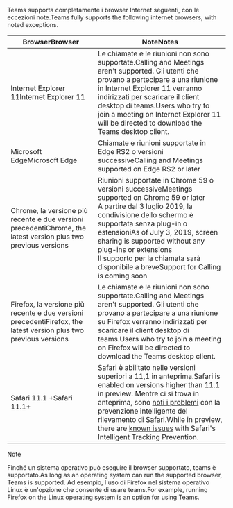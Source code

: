 <span data-ttu-id="f344f-101">Teams supporta completamente i browser Internet seguenti, con le eccezioni note.</span><span class="sxs-lookup"><span data-stu-id="f344f-101">Teams fully supports the following internet browsers, with noted exceptions.</span></span>

|<span data-ttu-id="f344f-102">Browser</span><span class="sxs-lookup"><span data-stu-id="f344f-102">Browser</span></span>  |<span data-ttu-id="f344f-103">Note</span><span class="sxs-lookup"><span data-stu-id="f344f-103">Notes</span></span>  |
|---------|---------|
|<span data-ttu-id="f344f-104">Internet Explorer 11</span><span class="sxs-lookup"><span data-stu-id="f344f-104">Internet Explorer 11</span></span>     |   <span data-ttu-id="f344f-105">Le chiamate e le riunioni non sono supportate.</span><span class="sxs-lookup"><span data-stu-id="f344f-105">Calling and Meetings aren't supported.</span></span> <span data-ttu-id="f344f-106">Gli utenti che provano a partecipare a una riunione in Internet Explorer 11 verranno indirizzati per scaricare il client desktop di teams.</span><span class="sxs-lookup"><span data-stu-id="f344f-106">Users who try to join a meeting on Internet Explorer 11 will be directed to download the Teams desktop client.</span></span>      |
|<span data-ttu-id="f344f-107">Microsoft Edge</span><span class="sxs-lookup"><span data-stu-id="f344f-107">Microsoft Edge</span></span>    |<span data-ttu-id="f344f-108">Chiamate e riunioni supportate in Edge RS2 o versioni successive</span><span class="sxs-lookup"><span data-stu-id="f344f-108">Calling and Meetings supported on Edge RS2 or later</span></span> |
|<span data-ttu-id="f344f-109">Chrome, la versione più recente e due versioni precedenti</span><span class="sxs-lookup"><span data-stu-id="f344f-109">Chrome, the latest version plus two previous versions</span></span>     | <span data-ttu-id="f344f-110">Riunioni supportate in Chrome 59 o versioni successive</span><span class="sxs-lookup"><span data-stu-id="f344f-110">Meetings supported on Chrome 59 or later</span></span><br> <span data-ttu-id="f344f-111">A partire dal 3 luglio 2019, la condivisione dello schermo è supportata senza plug-in o estensioni</span><span class="sxs-lookup"><span data-stu-id="f344f-111">As of July 3, 2019, screen sharing is supported without any plug-ins or extensions</span></span><br> <span data-ttu-id="f344f-112">Il supporto per la chiamata sarà disponibile a breve</span><span class="sxs-lookup"><span data-stu-id="f344f-112">Support for Calling is coming soon</span></span>     |
|<span data-ttu-id="f344f-113">Firefox, la versione più recente e due versioni precedenti</span><span class="sxs-lookup"><span data-stu-id="f344f-113">Firefox, the latest version plus two previous versions</span></span>     |   <span data-ttu-id="f344f-114">Le chiamate e le riunioni non sono supportate.</span><span class="sxs-lookup"><span data-stu-id="f344f-114">Calling and Meetings aren't supported.</span></span> <span data-ttu-id="f344f-115">Gli utenti che provano a partecipare a una riunione su Firefox verranno indirizzati per scaricare il client desktop di teams.</span><span class="sxs-lookup"><span data-stu-id="f344f-115">Users who try to join a meeting on Firefox will be directed to download the Teams desktop client.</span></span>       |
|<span data-ttu-id="f344f-116">Safari 11.1 +</span><span class="sxs-lookup"><span data-stu-id="f344f-116">Safari 11.1+</span></span>     |   <span data-ttu-id="f344f-117">Safari è abilitato nelle versioni superiori a 11,1 in anteprima.</span><span class="sxs-lookup"><span data-stu-id="f344f-117">Safari is enabled on versions higher than 11.1 in preview.</span></span> <span data-ttu-id="f344f-118">Mentre ci si trova in anteprima, sono [noti i problemi](https://support.office.com/article/safari-browser-support-1aac0a7c-35a8-42c1-a7df-f674afe234df) con la prevenzione intelligente del rilevamento di Safari.</span><span class="sxs-lookup"><span data-stu-id="f344f-118">While in preview, there are [known issues](https://support.office.com/article/safari-browser-support-1aac0a7c-35a8-42c1-a7df-f674afe234df) with Safari's Intelligent Tracking Prevention.</span></span>|

> [!NOTE]
> <span data-ttu-id="f344f-119">Finché un sistema operativo può eseguire il browser supportato, teams è supportato.</span><span class="sxs-lookup"><span data-stu-id="f344f-119">As long as an operating system can run the supported browser, Teams is supported.</span></span> <span data-ttu-id="f344f-120">Ad esempio, l'uso di Firefox nel sistema operativo Linux è un'opzione che consente di usare teams.</span><span class="sxs-lookup"><span data-stu-id="f344f-120">For example, running Firefox on the Linux operating system is an option for using Teams.</span></span>
